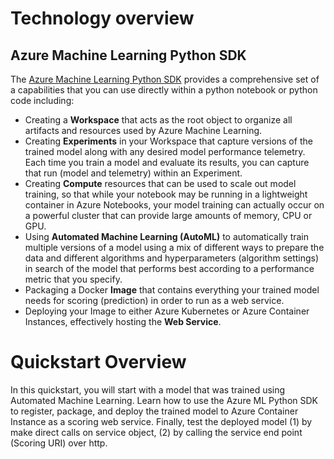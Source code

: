 # Technology overview

## Azure Machine Learning Python SDK

The [Azure Machine Learning Python SDK](https://docs.microsoft.com/en-us/python/api/overview/azure/ml/intro?view=azure-ml-py) provides a comprehensive set of a capabilities that you can use directly within a python notebook or python code including:

- Creating a **Workspace** that acts as the root object to organize all artifacts and resources used by Azure Machine Learning.
- Creating **Experiments** in your Workspace that capture versions of the trained model along with any desired model performance telemetry. Each time you train a model and evaluate its results, you can capture that run (model and telemetry) within an Experiment.
- Creating **Compute** resources that can be used to scale out model training, so that while your notebook may be running in a lightweight container in Azure Notebooks, your model training can actually occur on a powerful cluster that can provide large amounts of memory, CPU or GPU. 
- Using **Automated Machine Learning (AutoML)** to automatically train multiple versions of a model using a mix of different ways to prepare the data and different algorithms and hyperparameters (algorithm settings) in search of the model that performs best according to a performance metric that you specify. 
- Packaging a Docker **Image** that contains everything your trained model needs for scoring (prediction) in order to run as a web service.
- Deploying your Image to either Azure Kubernetes or Azure Container Instances, effectively hosting the **Web Service**.

# Quickstart Overview

In this quickstart, you will start with a model that was trained using Automated Machine Learning. Learn how to use the Azure ML Python SDK to register, package, and deploy the trained model to Azure Container Instance as a scoring web service. Finally, test the deployed model (1) by make direct calls on service object, (2) by calling the service end point (Scoring URI) over http.
